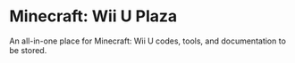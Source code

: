 # Minecraft: Wii U Plaza
An all-in-one place for Minecraft: Wii U codes, tools, and documentation to be stored.
